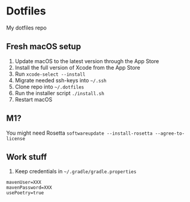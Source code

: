 # Dotfiles

My dotfiles repo

## Fresh macOS setup

1. Update macOS to the latest version through the App Store
2. Install the full version of Xcode from the App Store
3. Run `xcode-select --install`
4. Migrate needed ssh-keys into `~/.ssh`
5. Clone repo into `~/.dotfiles`
6. Run the installer script `./install.sh`
7. Restart macOS

## M1?

You might need Rosetta `softwareupdate --install-rosetta --agree-to-license`

## Work stuff
1. Keep credentials in `~/.gradle/gradle.properties`

```shell
mavenUser=XXX
mavenPassword=XXX
usePoetry=true
```
